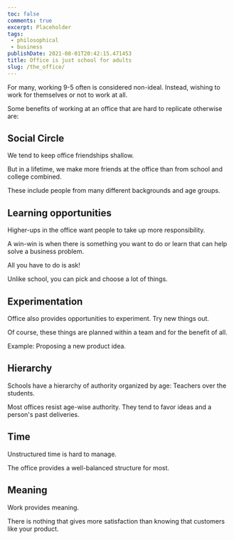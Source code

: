 ```yaml
---
toc: false
comments: true
excerpt: Placeholder 
tags:
 - philosophical
 - business
publishDate: 2021-08-01T20:42:15.471453
title: Office is just school for adults
slug: /the_office/
---
```


For many, working 9-5 often is considered non-ideal. Instead, wishing to work for themselves or not to work at all.

Some benefits of working at an office that are hard to replicate otherwise are:

## Social Circle

We tend to keep office friendships shallow.

But in a lifetime, we make more friends at the office than from school and college combined.

These include people from many different backgrounds and age groups.

## Learning opportunities

Higher-ups in the office want people to take up more responsibility.

A win-win is when there is something you want to do or learn that can help solve a business problem.

All you have to do is ask!

Unlike school, you can pick and choose a lot of things.

## Experimentation

Office also provides opportunities to experiment. Try new things out.

Of course, these things are planned within a team and for the benefit of all.

Example: Proposing a new product idea.

## Hierarchy

Schools have a hierarchy of authority organized by age: Teachers over the students.

Most offices resist age-wise authority. They tend to favor ideas and a person's past deliveries.

## Time

Unstructured time is hard to manage.

The office provides a well-balanced structure for most.

## Meaning

Work provides meaning.

There is nothing that gives more satisfaction than knowing that customers like your product.
